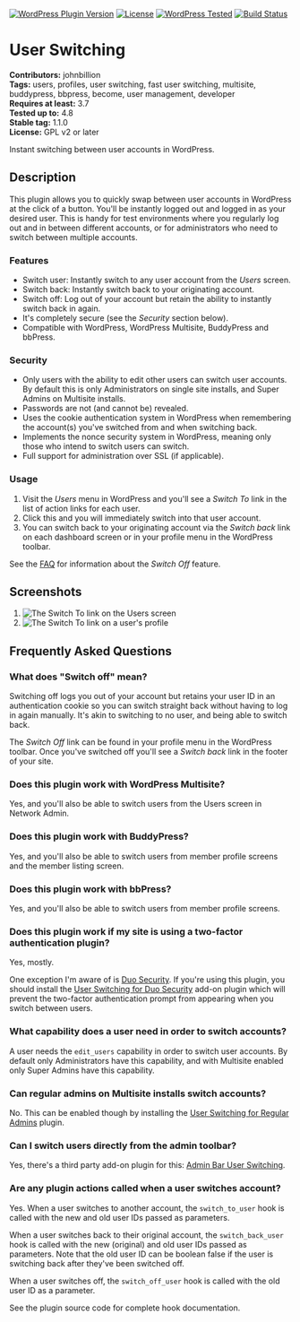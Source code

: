 [![WordPress Plugin Version](https://img.shields.io/wordpress/plugin/v/user-switching.svg)](https://wordpress.org/plugins/user-switching/)
[![License](https://img.shields.io/badge/license-GPL_v2%2B-blue.svg)](http://opensource.org/licenses/GPL-2.0)
[![WordPress Tested](https://img.shields.io/wordpress/v/user-switching.svg)](https://wordpress.org/plugins/user-switching/)
[![Build Status](https://img.shields.io/travis/johnbillion/user-switching/master.svg)](https://travis-ci.org/johnbillion/user-switching)

# User Switching #

**Contributors:** johnbillion  
**Tags:** users, profiles, user switching, fast user switching, multisite, buddypress, bbpress, become, user management, developer  
**Requires at least:** 3.7  
**Tested up to:** 4.8  
**Stable tag:** 1.1.0  
**License:** GPL v2 or later  

Instant switching between user accounts in WordPress.

## Description ##

This plugin allows you to quickly swap between user accounts in WordPress at the click of a button. You'll be instantly logged out and logged in as your desired user. This is handy for test environments where you regularly log out and in between different accounts, or for administrators who need to switch between multiple accounts.

### Features ###

 * Switch user: Instantly switch to any user account from the *Users* screen.
 * Switch back: Instantly switch back to your originating account.
 * Switch off: Log out of your account but retain the ability to instantly switch back in again.
 * It's completely secure (see the *Security* section below).
 * Compatible with WordPress, WordPress Multisite, BuddyPress and bbPress.

### Security ###

 * Only users with the ability to edit other users can switch user accounts. By default this is only Administrators on single site installs, and Super Admins on Multisite installs.
 * Passwords are not (and cannot be) revealed.
 * Uses the cookie authentication system in WordPress when remembering the account(s) you've switched from and when switching back.
 * Implements the nonce security system in WordPress, meaning only those who intend to switch users can switch.
 * Full support for administration over SSL (if applicable).

### Usage ###

 1. Visit the *Users* menu in WordPress and you'll see a *Switch To* link in the list of action links for each user.
 2. Click this and you will immediately switch into that user account.
 3. You can switch back to your originating account via the *Switch back* link on each dashboard screen or in your profile menu in the WordPress toolbar.

See the [FAQ](https://wordpress.org/plugins/user-switching/faq/) for information about the *Switch Off* feature.

## Screenshots ##

1. ![The *Switch To* link on the Users screen](https://raw.github.com/johnbillion/user-switching/master/assets-wp-repo/screenshot-1.png)
2. ![The *Switch To* link on a user's profile](https://raw.github.com/johnbillion/user-switching/master/assets-wp-repo/screenshot-2.png)

## Frequently Asked Questions ##

### What does "Switch off" mean? ###

Switching off logs you out of your account but retains your user ID in an authentication cookie so you can switch straight back without having to log in again manually. It's akin to switching to no user, and being able to switch back.

The *Switch Off* link can be found in your profile menu in the WordPress toolbar. Once you've switched off you'll see a *Switch back* link in the footer of your site.

### Does this plugin work with WordPress Multisite? ###

Yes, and you'll also be able to switch users from the Users screen in Network Admin.

### Does this plugin work with BuddyPress? ###

Yes, and you'll also be able to switch users from member profile screens and the member listing screen.

### Does this plugin work with bbPress? ###

Yes, and you'll also be able to switch users from member profile screens.

### Does this plugin work if my site is using a two-factor authentication plugin? ###

Yes, mostly.

One exception I'm aware of is [Duo Security](https://wordpress.org/plugins/duo-wordpress/). If you're using this plugin, you should install the [User Switching for Duo Security](https://github.com/johnbillion/user-switching-duo-security) add-on plugin which will prevent the two-factor authentication prompt from appearing when you switch between users.

### What capability does a user need in order to switch accounts? ###

A user needs the `edit_users` capability in order to switch user accounts. By default only Administrators have this capability, and with Multisite enabled only Super Admins have this capability.

### Can regular admins on Multisite installs switch accounts? ###

No. This can be enabled though by installing the [User Switching for Regular Admins](https://github.com/johnbillion/user-switching-for-regular-admins) plugin.

### Can I switch users directly from the admin toolbar? ###

Yes, there's a third party add-on plugin for this: [Admin Bar User Switching](https://wordpress.org/plugins/admin-bar-user-switching/).

### Are any plugin actions called when a user switches account? ###

Yes. When a user switches to another account, the `switch_to_user` hook is called with the new and old user IDs passed as parameters.

When a user switches back to their original account, the `switch_back_user` hook is called with the new (original) and old user IDs passed as parameters. Note that the old user ID can be boolean false if the user is switching back after they've been switched off.

When a user switches off, the `switch_off_user` hook is called with the old user ID as a parameter.

See the plugin source code for complete hook documentation.
